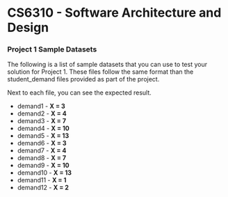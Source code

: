 # CS6310 - Software Architecture and Design 

### Project 1 Sample Datasets

The following is a list of sample datasets that you can use to test your solution for Project 1. These files follow the same format than the student_demand files provided as part of the project.

Next to each file, you can see the expected result.

* demand1 - __X = 3__
* demand2 - __X = 4__
* demand3 - __X = 7__
* demand4 - __X = 10__
* demand5 - __X = 13__
* demand6 - __X = 3__
* demand7 - __X = 4__
* demand8 - __X = 7__
* demand9 - __X = 10__
* demand10 - __X = 13__
* demand11 - __X = 1__
* demand12 - __X = 2__
